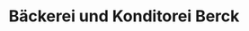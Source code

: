 ---
title: "Bäckerei und Konditorei Berck"
url: /erzhausen/baeckerei-und-konditorei-berck/
shop: Bäckerei
---